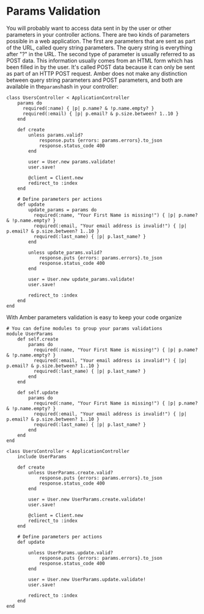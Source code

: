 # Params Validation

You will probably want to access data sent in by the user or other parameters in your controller actions. There are two kinds of parameters possible in a web application. The first are parameters that are sent as part of the URL, called query string parameters. The query string is everything after "?" in the URL. The second type of parameter is usually referred to as POST data. This information usually comes from an HTML form which has been filled in by the user. It's called POST data because it can only be sent as part of an HTTP POST request. Amber does not make any distinction between query string parameters and POST parameters, and both are available in the`params`hash in your controller:

```crystal
class UsersController < ApplicationController
    params do
      required(:name) { |p| p.name? & !p.name.empty? }
      required(:email) { |p| p.email? & p.size.between? 1..10 }
    end

    def create
        unless params.valid?
            response.puts {errors: params.errors}.to_json
            response.status_code 400
        end

        user = User.new params.validate!
        user.save!

        @client = Client.new
        redirect_to :index
    end

    # Define parameters per actions
    def update
        update_params = params do
          required(:name, "Your First Name is missing!") { |p| p.name? & !p.name.empty? }
          required(:email, "Your email address is invalid!") { |p| p.email? & p.size.between? 1..10 }
          required(:last_name) { |p| p.last_name? }
        end

        unless update_params.valid?
            response.puts {errors: params.errors}.to_json
            response.status_code 400
        end

        user = User.new update_params.validate!
        user.save!

        redirect_to :index
    end
end
```

With Amber parameters validation is easy to keep your code organize

```crystal
# You can define modules to group your params validations
module UserParams
    def self.create
        params do
          required(:name, "Your First Name is missing!") { |p| p.name? & !p.name.empty? }
          required(:email, "Your email address is invalid!") { |p| p.email? & p.size.between? 1..10 }
          required(:last_name) { |p| p.last_name? }
        end
    end

    def self.update
        params do
          required(:name, "Your First Name is missing!") { |p| p.name? & !p.name.empty? }
          required(:email, "Your email address is invalid!") { |p| p.email? & p.size.between? 1..10 }
          required(:last_name) { |p| p.last_name? }
        end
    end
end

class UsersController < ApplicationController
    include UserParams

    def create
        unless UserParams.create.valid?
            response.puts {errors: params.errors}.to_json
            response.status_code 400
        end

        user = User.new UserParams.create.validate!
        user.save!

        @client = Client.new
        redirect_to :index
    end

    # Define parameters per actions
    def update

        unless UserParams.update.valid?
            response.puts {errors: params.errors}.to_json
            response.status_code 400
        end

        user = User.new UserParams.update.validate!
        user.save!

        redirect_to :index
    end
end
```






